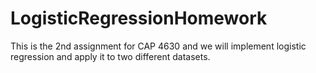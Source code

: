 # LogisticRegressionHomework
This is the 2nd assignment for CAP 4630 and we will implement logistic regression and apply it to two different datasets.
